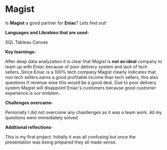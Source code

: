 # Magist
Is **Magist** a good partner for **Eniac**? Lets find out!

**Languages and Librabies that are used**-

SQL
Tableau
Canvas

**Key learnings**-

After deep data analyzation it is clear that _Magist_ is **not an ideal** company to team up with _Eniac_ because of poor delivery system and lack of tech sellers. Since Eniac is a 100% tech company Magist clearly indicates that non tech sellers earns a good profitable income than tech sellers, this also questions if revenue wise this would be a good deal. Due to poor delivery system Magist will disappoint Eniac's customers because good customer experience is our emblem.

**Challenges overcame**-

Personally I did not overcome any chanllenges as it was a team work. All my questions were immediately solved.

**Additional reflections**-

This is my first project. Initially it was all confusing but once the presentation was being prepared they all made sense.
